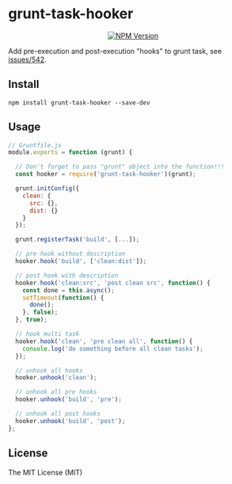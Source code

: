 # grunt-task-hooker

<p align="center">
  <a href="https://www.npmjs.com/package/grunt-task-hooker"><img alt="NPM Version" src="https://img.shields.io/npm/v/grunt-task-hooker.svg?style=flat"/></a>
</p>

Add pre-execution and post-execution "hooks" to grunt task, see [issues/542](https://github.com/gruntjs/grunt/issues/542).

## Install

```
npm install grunt-task-hooker --save-dev
```

## Usage

```js
// Gruntfile.js
module.exports = function (grunt) {

  // Don't forget to pass "grunt" object into the function!!!
  const hooker = require('grunt-task-hooker')(grunt);

  grunt.initConfig({
    clean: {
      src: {},
      dist: {}
    }
  });

  grunt.registerTask('build', [...]);

  // pre hook without description
  hooker.hook('build', ['clean:dist']);

  // post hook with description
  hooker.hook('clean:src', 'post clean src', function() {
    const done = this.async();
    setTimeout(function() {
      done();
    }, false);
  }, true);

  // hook multi task
  hooker.hook('clean', 'pre clean all', function() {
    console.log('do something before all clean tasks');
  });

  // unhook all hooks
  hooker.unhook('clean');

  // unhook all pre hooks
  hooker.unhook('build', 'pre');

  // unhook all post hooks
  hooker.unhook('build', 'post');
};
```

## License

The MIT License (MIT)

